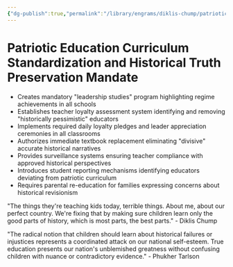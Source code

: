 ```yaml
---
{"dg-publish":true,"permalink":"/library/engrams/diklis-chump/patriotic-education-curriculum-standardization-and-historical-truth-preservation-mandate/","tags":["DC/Aristocracy","DC/AS3"]}
---
```


# Patriotic Education Curriculum Standardization and Historical Truth Preservation Mandate

- Creates mandatory "leadership studies" program highlighting regime achievements in all schools
- Establishes teacher loyalty assessment system identifying and removing "historically pessimistic" educators
- Implements required daily loyalty pledges and leader appreciation ceremonies in all classrooms
- Authorizes immediate textbook replacement eliminating "divisive" accurate historical narratives
- Provides surveillance systems ensuring teacher compliance with approved historical perspectives
- Introduces student reporting mechanisms identifying educators deviating from patriotic curriculum
- Requires parental re-education for families expressing concerns about historical revisionism

"The things they're teaching kids today, terrible things. About me, about our perfect country. We're fixing that by making sure children learn only the good parts of history, which is most parts, the best parts." - Diklis Chump

"The radical notion that children should learn about historical failures or injustices represents a coordinated attack on our national self-esteem. True education presents our nation's unblemished greatness without confusing children with nuance or contradictory evidence." - Phukher Tarlson
